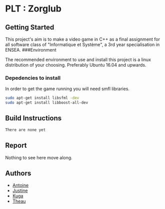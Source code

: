 # PLT : Zorglub

## Getting Started

This project's aim is to make a video game in C++ as a final assignment for all software class of "Informatique et Système", a 3rd year specialisation in ENSEA.
###Environment

The recommended environment to use and install this project is a linux distribution of your choosing. Preferably Ubuntu 16.04 and upwards.

### Depedencies to install
In order to get the game running  you will need smfl libraries.

```bash
sudo apt-get install libsfml -dev
sudo apt-get install libboost-all-dev
```

## Build Instructions
```bash
There are none yet
```
## Report

Nothing to see here move along.

## Authors

* [Antoine](www.linkedin.com/in/antoine-montmaur-918936175)
* [Justine](www.linkedin.com/in/justine-charlet-0512 )
* [Kuga](https://github.com/Kuga23/)
* [Theau](https://github.com/iceliades/)

